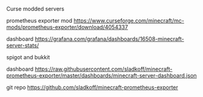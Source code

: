 Curse modded servers

prometheus exporter mod https://www.curseforge.com/minecraft/mc-mods/prometheus-exporter/download/4054337

dashboard https://grafana.com/grafana/dashboards/16508-minecraft-server-stats/


spigot and bukkit

dashboard https://raw.githubusercontent.com/sladkoff/minecraft-prometheus-exporter/master/dashboards/minecraft-server-dashboard.json

git repo https://github.com/sladkoff/minecraft-prometheus-exporter